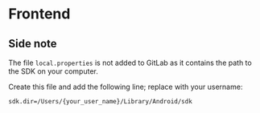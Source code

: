 # Frontend



## Side note

The file `local.properties` is not added to GitLab as it contains the path to the SDK on your computer.

Create this file and add the following line; replace with your username:

```
sdk.dir=/Users/{your_user_name}/Library/Android/sdk
```